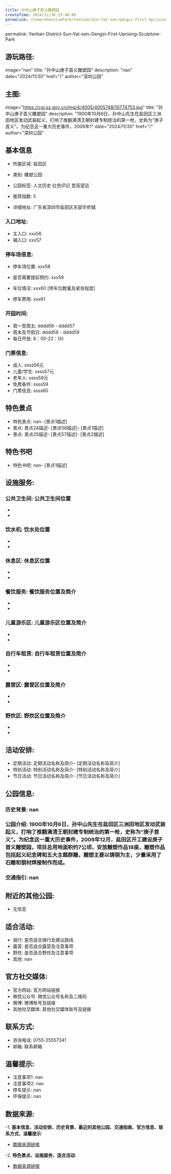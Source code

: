 ```yaml
---
title: 孙中山庚子首义雕塑园
createTime: 2024/11/30 23:48:40
permalink: /ComprehensivePark/Yantian/Sun-Yat-sen-Gengzi-First-Uprising-Sculpture-Park/
---
```

permalink: Yantian-District-Sun-Yat-sen-Gengzi-First-Uprising-Sculpture-Park
## 游玩路径:
image="nan"
title: "孙中山庚子首义雕塑园"
description: "nan"
date="2024/11/30"
href="/"
author="深圳公园"
## 主图:
image="https://cgj.sz.gov.cn/img/4/4005/4005748/10774753.jpg"
title: "孙中山庚子首义雕塑园"
description: "1900年10月6日，孙中山先生在盐田区三洲田地区发动武装起义，打响了推翻满清王朝封建专制统治的第一枪，史称为“庚子首义”。为纪念这一重大历史事件，2009年1"
date="2024/11/30"
href="/"
author="深圳公园"
## 基本信息

- 所属区域: 盐田区

- 类别: 雕塑公园

- 公园标签: 人文历史 红色印记 登高望远

- 推荐指数: 5

- 详细地址: 广东省深圳市盐田区东部华侨城

### 入口地址:
- 主入口: xxx56
- 辅入口: xxx57
### 停车场信息:
- 停车场位置: xxx58

- 是否需要提前预约: xxx59

- 车位情况: xxx60 [停车位数量及紧张程度]

- 停车费用: xxx61

### 开园时间:
- 周一至周五: dddd56 - dddd57
- 周末及节假日: dddd58 - dddd59
- 每日开放: 8：00-22：00

### 门票信息:
- 成人: ssss56元
- 儿童/学生: ssss57元
- 老年人: ssss58元
- 免费条件: ssss59
- 门票信息: ssss60
## 特色景点
- 特色景点: nan- [景点1描述]
- 景点: 景点24描述- [景点56描述]- [景点1描述]
- 景点: 景点25描述- [景点57描述]- [景点2描述]
## 特色书吧
- 特色书吧: nan- [景点1描述]
## 设施服务:
### 公共卫生间: 公共卫生间位置
- 
- 
### 饮水机: 饮水处位置
- 
- 
### 休息区: 休息区位置
- 
- 
### 餐饮服务: 餐饮服务位置及简介
- 
- 
### 儿童游乐区: 儿童游乐区位置及简介
- 
- 
### 自行车租赁: 自行车租赁位置及简介
- 
- 
### 露营区: 露营区位置及简介
- 
- 
### 野炊区: 野炊区位置及简介

- 
- 
## 活动安排:
- 定期活动: 定期活动名称及简介- [定期活动名称及简介]
- 特别活动: 特别活动名称及简介- [特别活动名称及简介]
- 节日活动: 节日活动名称及简介- [节日活动名称及简介]
## 公园信息:
### 历史背景: nan
### 公园介绍: 1900年10月6日，孙中山先生在盐田区三洲田地区发动武装起义，打响了推翻满清王朝封建专制统治的第一枪，史称为“庚子首义”。为纪念这一重大历史事件，2009年12月，盐田区开工建设庚子首义雕塑园，项目总用地面积约7公顷，安放雕塑作品18座，雕塑作品包括起义纪念碑和五大主题群雕，雕塑主要以铸铜为主，少量采用了石雕和钢材焊接制作而成。
### 交通指引: nan

## 附近的其他公园:
- 无信息

## 适合活动:
- 骑行: 是否适合骑行及建议路线
- 露营: 是否适合露营及注意事项
- 野炊: 是否适合野炊及注意事项
- 其他: nan

## 官方社交媒体:
- 官方网站: 官方网站链接
- 微信公众号: 微信公众号名称及二维码
- 微博: 微博账号及链接
- 其他社交媒体: 其他社交媒体账号及链接

## 联系方式:
- 咨询电话: 0755-25557341
- 邮箱: 联系邮箱

## 温馨提示:
- 注意事项1: nan
- 注意事项2: nan
- 停车提示: nan
- 环保提示: nan

## 数据来源:
-1. **基本信息、活动安排、历史背景、最近的其他公园、交通指南、官方信息、联系方式、温馨提示**:
- [数据来源链接](https://cgj.sz.gov.cn/xsmh/gysz/csgy/content/post_10774753.html)

-2. **特色景点、设施服务、适合活动**:
- [数据来源链接](https://cgj.sz.gov.cn/xsmh/gysz/csgy/content/post_10774753.html)

